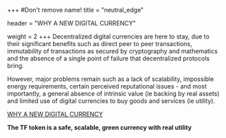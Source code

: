 +++
#Don't remove name!
title = "neutral_edge"

header = "WHY A NEW DIGITAL CURRENCY"

weight = 2
+++
Decentralized digital currencies are here to stay, due to their significant benefits such as direct peer to peer transactions, immutability of transactions as secured by cryptography and mathematics and the absence of a single point of failure that decentralized protocols bring.

However, major problems remain such as a lack of scalability, impossible energy requirements, certain perceived reputational issues - and most importantly, a general absence of intrinsic value (ie backing by real assets) and limited use of digital currencies to buy goods and services (ie utility).

[WHY A NEW DIGITAL CURRENCY](/information/the-need-for-a-new-digital-currency/)

<space>

<space>


**The TF token is a safe, scalable, green currency with real utility**
